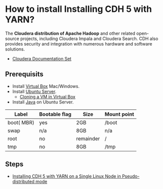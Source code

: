 # How to install Installing CDH 5 with YARN?

The **Cloudera distribution of Apache Hadoop** and other related open-source projects, including Cloudera Impala and Cloudera Search. CDH also provides security and integration with numerous hardware and software solutions.

- [Cloudera Documentation Set](http://www.cloudera.com/content/cloudera/en/documentation/core/latest/topics/introduction.html)

## Prerequisits

- Install [Virtual Box](http://sites.miis.edu/kb/2012/06/19/how-to-install-virtualbox-and-windows-on-your-mac/) Mac/Windows.
- Install [Ubuntu Server](https://www.youtube.com/watch?v=MaAqAx77COM).
  - [Cloning a VM in Virtual Box](https://www.youtube.com/watch?v=Qy1cdF2mtoU) 
- Install [Java](https://github.com/valerysamovich/engineering/blob/master/docs/how/java-linux.md) on Ubuntu Server.

Label       | Bootable flag | Size       | Mount point
------------|---------------|------------|------------
boot( MBR)  | yes           | 2GB        | /boot
swap        | n/a           | 8GB        | n/a
root        | no            | remainder  | /
tmp         | no            | 8GB        | /tmp


## Steps

- [Installing CDH 5 with YARN on a Single Linux Node in Pseudo-distributed mode](http://www.cloudera.com/content/cloudera/en/documentation/core/latest/topics/cdh_qs_yarn_pseudo.html)
